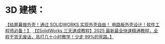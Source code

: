 # 3D 建模：

[【给屏幕做外壳！通过 SOLIDWORKS 实现外壳自由！ 电路板外壳设计！软件工程师必备！】](https://www.bilibili.com/video/BV1DW4y1K7Ww?vd_source=b313f11521a9a14487c38aa4fa1c5066)
[【【SolidWorks 三天速成教程】2025 最新最全快速精通教程，全程干货无废话，吊打几十小时教学！少走 99%的弯路。】](https://www.bilibili.com/video/BV1jTLizEENT?vd_source=b313f11521a9a14487c38aa4fa1c5066)